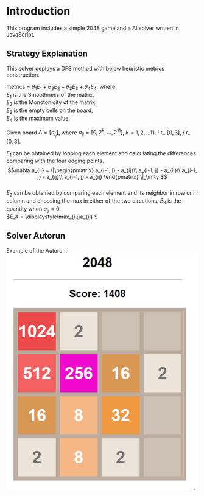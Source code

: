 # Introduction
This program includes a simple 2048 game and a AI solver written in JavaScript.

## Strategy Explanation
This solver deploys a DFS method with below heuristic metrics construction.

metrics = $\theta_1E_1 + \theta_2E_2 + \theta_3E_3 + \theta_4E_4$, where \
$E_1$ is the Smoothness of the matrix, \
$E_2$ is the Monotonicity of the matrix, \
$E_3$ is the empty cells on the board, \
$E_4$ is the maximum value. 

Given board $A=[a_{i_j}]$, where $a_{ij} = [0, 2^k, \dots, 2^11]$, $k = 1, 2, \dots 11$, $i\in[0, 3]$, $j\in[0, 3]$. 

$E_1$ can be obtained by looping each element and calculating the differences comparing with the four edging points. $$\nabla a_{ij} = \|\begin{pmatrix} a_{i-1, j} - a_{ij}\\ a_{i-1, j} - a_{ij}\\ a_{i-1, j} - a_{ij}\\ a_{i-1, j} - a_{ij} \end{pmatrix} \|_\infty $$\
$E_2$ can be obtained by comparing each element and its neighbor in row or in column and choosing the max in either of the two directions. 
$E_3$ is the quantity when $a_{ij} = 0$. \
$E_4 = \displaystyle\max_{i,j}a_{ij} $


## Solver Autorun
Example of the Autorun. \
![Example of the solver](2048solver_example.gif)


